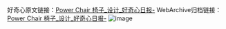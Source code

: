 好奇心原文链接：[Power Chair 椅子_设计_好奇心日报-](https://www.qdaily.com/articles/7098.html)
WebArchive归档链接：[Power Chair 椅子_设计_好奇心日报-](http://web.archive.org/web/20190623171747/https://www.qdaily.com/articles/7098.html)
![image](http://ww3.sinaimg.cn/large/007d5XDply1g3wbilj6w7j30u03397dj)
